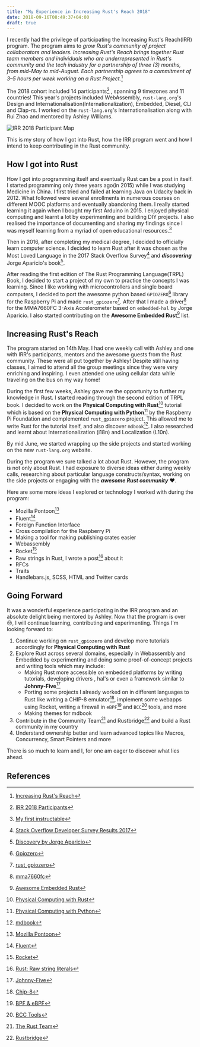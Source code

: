 ```yaml
---
title: "My Experience in Increasing Rust's Reach 2018"
date: 2018-09-16T08:49:37+04:00
draft: true
---
```


I recently had the privilege of participating the Increasing Rust's Reach(IRR) program. The program aims to _grow Rust's community of project collaborators and leaders. Increasing Rust's Reach brings together Rust team members and individuals who are underrepresented in Rust's community and the tech industry for a partnership of three (3) months, from mid-May to mid-August. Each partnership agrees to a commitment of 3–5 hours per week working on a Rust Project._[^1]

The 2018 cohort included 14 participants[^2] , spanning 9 timezones and 11 countries! This year's projects included WebAssembly, `rust-lang.org`'s Design and Internationalisation(Internationalization), Embedded, Diesel, CLI and Clap-rs. I worked on the `rust-lang.org`'s Internationalisation along with Rui Zhao and mentored by Ashley Williams.

![IRR 2018 Participant Map](/img/irr2018-particpant-map.png)

This is my story of how I got into Rust, how the IRR program went and how I intend to keep contributing in the Rust community.

## How I got into Rust
How I got into programming itself and eventually Rust can be a post in itself. I started programming only three years ago(in 2015) while I was studying Medicine in China. I first tried and failed at learning Java on Udacity back in 2012. What followed were several enrollments in numerous courses on different MOOC platforms and eventually abandoning them. I really started learning it again when I bought my first Arduino in 2015. I enjoyed physical computing and learnt a lot by experimenting and building DIY projects. I also realised the importance of documenting and sharing my findings since I was myself learning from a myriad of open educational resources.[^3]

Then in 2016, after completing my medical degree, I decided to officially learn computer science. I decided  to learn Rust after it was chosen as the Most Loved Language in the 2017 Stack Overflow Survey[^4] and _**discovering**_ Jorge Aparicio's book[^5].

After reading the first edition of The Rust Programming Language(TRPL) Book, I decided to start a project of my own to practice the concepts I was learning. Since I like working with microcontrollers and single board computers, I decided to port the awesome python based `GPIOZERO`[^6] library for the Raspberry Pi and made `rust_gpiozero`[^7]. After that I made a driver[^8] for the MMA7660FC 3-Axis Accelerometer based on `embedded-hal` by Jorge Aparicio. I also started contributing on the **Awesome Embedded Rust**[^9] list.

## Increasing Rust's Reach

The program started on 14th May. I had one weekly call with Ashley and one with IRR's participants, mentors and the awesome guests from the Rust community. These were all put together by Ashley! Despite still having classes, I aimed to attend all the group meetings since they were very enriching and inspiring. I even attended one using cellular data while traveling on the bus on my way home! 

During the first few weeks, Ashley gave me the opportunity to further my knowledge in Rust. I started reading through the second edition of TRPL book. I decided to work on the **Physical Computing with Rust**[^10] tutorial which is based on the **Physical Computing with Python**[^11] by the Raspberry Pi Foundation and complemented `rust_gpiozero` project. This allowed me to write Rust for the tutorial itself, and also discover `mdbook`[^12]. I also researched and learnt about Internationalization (i18n) and Localization (L10n).

By mid June, we started wrapping up the side projects and started working on the new `rust-lang.org` website.

During the program we sure talked a lot about Rust. However, the program is not only about Rust. I had exposure to diverse ideas either during weekly calls, researching about particular language constructs/syntax, working on the side projects or engaging with the _**awesome Rust community**_ ❤️.

Here are some more ideas I explored or technology I worked with during the program:

- Mozilla Pontoon[^13]
- Fluent[^14]
- Foreign Function Interface
- Cross compilation for the Raspberry Pi
- Making a tool for making publishing crates easier
- Webassembly
- Rocket[^15]
- Raw strings in Rust, I wrote a post[^16] about it
- RFCs
- Traits
- Handlebars.js, SCSS, HTML and Twitter cards

## Going Forward

It was a wonderful experience participating in the IRR program and an absolute delight being mentored by Ashley. Now that the program is over 😔, I will continue learning, contributing and experimenting. Things I'm looking forward to:

1. Continue working on `rust_gpiozero` and develop more tutorials accordingly for **Physical Computing with Rust**
2. Explore Rust across several domains, especially in Webassembly and Embedded by experimenting and doing some proof-of-concept projects and writing tools which may include:
    - Making Rust more accessible on embedded platforms by writing tutorials, developing drivers , hal's or even a framework similar to **Johnny-Five**[^17]
    - Porting some projects I already worked on in different languages to Rust like writing a CHIP-8 emulator[^18], implement some webapps using Rocket, writing a firewall in `eBPF`[^19] and `BCC`[^20] tools, and more
    - Making themes for mdbook
3. Contribute in the Community Team[^21] and Rustbridge[^22] and build a Rust community in my country
4. Understand ownership better and learn advanced topics like Macros, Concurrency, Smart Pointers and more

There is so much to learn and I, for one am eager to discover what lies ahead.


## References

[^1]: [Increasing Rust's Reach](http://reach.`rust-lang.org`/)
[^2]: [IRR 2018 Participants](http://reach.`rust-lang.org`/2018/participants)
[^3]: [My first instructable](https://www.instructables.com/id/ESP8266-ESP-12Standalone-Blynk-101/)
[^4]: [Stack Overflow Developer Survey Results 2017](https://insights.stackoverflow.com/survey/2016#most-loved-dreaded-and-wanted)
[^5]: [Discovery by Jorge Aparicio](https://rust-embedded.github.io/discovery/)
[^6]: [Gpiozero](https://gpiozero.readthedocs.io)
[^7]: [rust_gpiozero](https://crates.io/crates/rust_gpiozero)
[^8]: [mma7660fc](https://crates.io/crates/mma7660fc)
[^9]: [Awesome Embedded Rust](https://github.com/rust-embedded/awesome-embedded-rust)
[^10]: [Physical Computing with Rust](https://rahul-thakoor.github.io/physical-computing-rust/)
[^11]: [Physical Computing with Python](https://projects.raspberrypi.org/en/projects/physical-computing)
[^12]: [mdbook](https://github.com/rust-lang-nursery/mdBook)
[^13]: [Mozilla Pontoon](https://pontoon.mozilla.org/)
[^14]: [Fluent](https://projectfluent.org/)
[^15]: [Rocket](https://rocket.rs/)
[^16]: [Rust: Raw string literals](https://medium.com/@rahulthakoor/rust-raw-string-literals-9579c4feb231)
[^17]: [Johnny-Five](http://johnny-five.io/)
[^18]: [Chip-8](https://en.wikipedia.org/wiki/CHIP-8)
[^19]: [BPF & eBPF](https://en.wikipedia.org/wiki/Berkeley_Packet_Filter)
[^20]: [BCC Tools](https://iovisor.github.io/bcc/)
[^21]: [The Rust Team](https://www.rust-lang.org/en-US/team.html)
[^22]: [Rustbridge](https://github.com/rustbridge/rustbridge.io)
